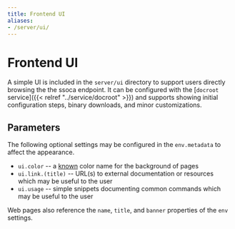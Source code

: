 ```yaml
---
title: Frontend UI
aliases:
- /server/ui/
---
```


# Frontend UI

A simple UI is included in the `server/ui` directory to support users directly browsing the the ssoca endpoint. It can be configured with the [`docroot` service]({{< relref "../service/docroot" >}}) and supports showing initial configuration steps, binary downloads, and minor customizations.


## Parameters

The following optional settings may be configured in the `env.metadata` to affect the appearance.

 * `ui.color` -- a [known](http://tachyons.io/docs/themes/skins/) color name for the background of pages
 * `ui.link.(title)` -- URL(s) to external documentation or resources which may be useful to the user
 * `ui.usage` -- simple snippets documenting common commands which may be useful to the user

Web pages also reference the `name`, `title`, and `banner` properties of the `env` settings.
